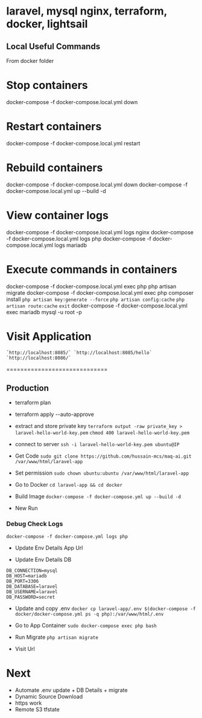 # laravel, mysql nginx, terraform, docker, lightsail

## Local Useful Commands

From docker folder
# Stop containers
docker-compose -f docker-compose.local.yml down

# Restart containers
docker-compose -f docker-compose.local.yml restart

# Rebuild containers
docker-compose -f docker-compose.local.yml down
docker-compose -f docker-compose.local.yml up --build -d

# View container logs
docker-compose -f docker-compose.local.yml logs nginx
docker-compose -f docker-compose.local.yml logs php
docker-compose -f docker-compose.local.yml logs mariadb

# Execute commands in containers
docker-compose -f docker-compose.local.yml exec php php artisan migrate
docker-compose -f docker-compose.local.yml exec php composer install
 `php artisan key:generate --force`
    `php artisan config:cache`
    `php artisan route:cache`
    `exit`
docker-compose -f docker-compose.local.yml exec mariadb mysql -u root -p

# Visit Application
    `http://localhost:8085/` `http://localhost:8085/hello`  `http://localhost:8086/`

=============================

## Production

- terraform plan
- terraform apply --auto-approve
- extract and store private key
    `terraform output -raw private_key > laravel-hello-world-key.pem`
    `chmod 400 laravel-hello-world-key.pem`
- connect to server
    `ssh -i laravel-hello-world-key.pem ubuntu@IP`

- Get Code
    `sudo git clone https://github.com/hussain-mcs/maq-ai.git /var/www/html/laravel-app`
- Set permission
    `sudo chown ubuntu:ubuntu /var/www/html/laravel-app`
- Go to Docker
    `cd laravel-app && cd docker`
- Build Image
    `docker-compose -f docker-compose.yml up --build -d`

- New Run

### Debug Check Logs

`docker-compose -f docker-compose.yml logs php`

- Update Env Details App Url

- Update Env Details DB

```
DB_CONNECTION=mysql
DB_HOST=mariadb
DB_PORT=3306
DB_DATABASE=laravel
DB_USERNAME=laravel
DB_PASSWORD=secret
```
- Update and copy .env
`docker cp laravel-app/.env $(docker-compose -f docker/docker-compose.yml ps -q php):/var/www/html/.env`

- Go to App Container
    `sudo docker-compose exec php bash`


- Run Migrate
`php artisan migrate`



- Visit Url

# Next
- Automate .env update + DB Details + migrate
- Dynamic Source Download
- https work
- Remote S3 tfstate